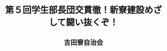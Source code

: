 <header>
<h1 class="title">第５回学生部長団交貫徹！新寮建設めざして闘い抜くぞ！</h1>
<h2 class="author">吉田寮自治会</h2>
</header>
